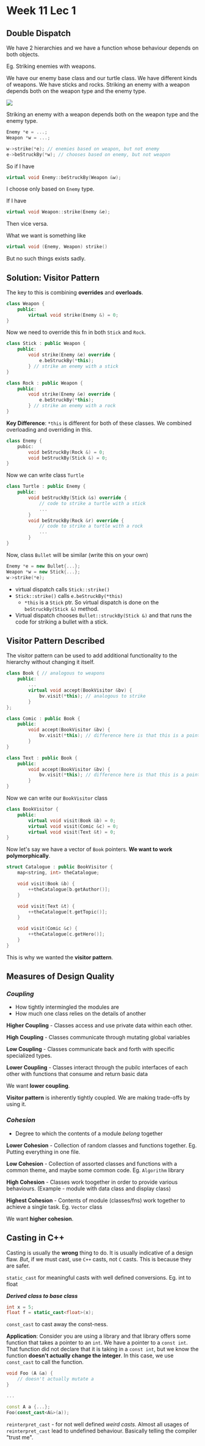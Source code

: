 # Week 11 Lec 1

## Double Dispatch

We have 2 hierarchies and we have a function whose behaviour depends on both objects. 

Eg. Striking enemies with weapons. 

We have our enemy base class and our turtle class. We have different kinds of weapons. We have sticks and rocks. Striking an enemy with a weapon depends both on the weapon type and the enemy type. 

![](11_1UML.jpeg)

Striking an enemy with a weapon depends both on the weapon type and the enemy type.

```cpp
Enemy *e = ...;
Weapon *w = ...;

w->strike(*e); // enemies based on weapon, but not enemy
e->beStruckBy(*w); // chooses based on enemy, but not weapon
```

So if I have
```cpp
virtual void Enemy::beStruckBy(Weapon &w);
```
I choose only based on `Enemy` type.

If I have 
```cpp
virtual void Weapon::strike(Enemy &e);
```
Then vice versa.

What we want is something like 
```cpp
virtual void (Enemy, Weapon) strike()
```
But no such things exists sadly.

## Solution: Visitor Pattern
The key to this is combining **overrides** and **overloads**.

```cpp
class Weapon {
    public:
        virtual void strike(Enemy &) = 0;
}
```

Now we need to override this fn in both `Stick` and `Rock`.

```cpp
class Stick : public Weapon {
    public:
        void strike(Enemy &e) override {
            e.beStruckBy(*this);
        } // strike an enemy with a stick
}

class Rock : public Weapon {
    public:
        void strike(Enemy &e) override {
            e.beStruckBy(*this);
        } // strike an enemy with a rock
}
```

**Key Difference**: `*this` is different for both of these classes. We combined overloading and overriding in this. 

```cpp
class Enemy {
    pubic:
        void beStruckBy(Rock &) = 0;
        void beStruckBy(Stick &) = 0;
}
```

Now we can write class `Turtle`

```cpp
class Turtle : public Enemy {
    public:
        void beStruckBy(Stick &s) override {
            // code to strike a turtle with a stick
            ...
        }
        void beStruckBy(Rock &r) override {
            // code to strike a turtle with a rock
            ...
        }
}
```

Now, class `Bullet` will be similar (write this on your own)
```cpp
Enemy *e = new Bullet{...};
Weapon *w = new Stick{...};
w->strike(*e);
```

- virtual dispatch calls `Stick::strike()`
- `Stick::strike()` calls `e.beStruckBy(*this)` 
  - `*this` is a `Stick` ptr. So virtual dispatch is done on the `beStruckBy(Stick &)` method.
- Virtual dispatch chooses `Bullet::struckBy(Stick &)` and that runs the code for striking a bullet with a stick.

## Visitor Pattern Described
The visitor pattern can be used to add additional functionality to the hierarchy without changing it itself. 

```cpp
class Book { // analogous to weapons
    public:
        ...
        virtual void accept(BookVisitor &bv) {
            bv.visit(*this); // analogous to strike
        }
};

class Comic : public Book {
    public:
        void accept(BookVisitor &bv) {
            bv.visit(*this); // difference here is that this is a pointer to a comi
        }
}

class Text : public Book {
    public:
        void accept(BookVisitor &bv) {
            bv.visit(*this); // difference here is that this is a pointer to a text
        }
}
```

Now we can write our `BookVisitor` class

```cpp
class BookVisitor {
    public:
        virtual void visit(Book &b) = 0;
        virtual void visit(Comic &c) = 0;
        virtual void visit(Text &t) = 0;
}
```
Now let's say we have a vector of `Book` pointers. **We want to work polymorphically**. 

```cpp
struct Catalogue : public BookVisitor {
    map<string, int> theCatalogue;

    void visit(Book &b) {
        ++theCatalogue[b.getAuthor()];
    }

    void visit(Text &t) {
        ++theCatalogue[t.getTopic()];
    }

    void visit(Comic &c) {
        ++theCatalogue[c.getHero()];
    }
}
```
This is why we wanted the **visitor pattern**. 

## Measures of **Design Quality**

### ***Coupling***
- How tightly intermingled the modules are
- How much one class relies on the details of another

**Higher Coupling** - Classes access and use private data within each other. 

**High Coupling** - Classes communicate through mutating global variables

**Low Coupling** - Classes communicate back and forth with specific specialized types.

**Lower Coupling** - Classes interact through the pubilc interfaces of each other with functions that consume and return basic data

We want **lower coupling**. 

**Visitor pattern** is inherently tightly coupled. We are making trade-offs by using it.

### ***Cohesion***
- Degree to which the contents of a module *belong* together

**Lower Cohesion** - Collection of random classes and functions together.
Eg. Putting everything in one file.

**Low Cohesion** - Collection of assorted classes and functions with a common theme, and maybe some common code. Eg. `Algorithm` library

**High Cohesion** - Classes work toogether in order to provide various behaviours. (Example - module with data class and display class)

**Highest Cohesion** - Contents of module (classes/fns) work together to achieve a single task. Eg. `Vector` class

We want **higher cohesion**.

## Casting in C++
Casting is usually the **wrong** thing to do. It is usually indicative of a design flaw. *But*, if we must cast, use `C++` casts, not `C` casts. This is because they are safer.

`static_cast` for meaningful casts with well defined conversions. Eg. int to float

***Derived class to base class***

```cpp
int x = 5;
float f = static_cast<float>(x);
```

`const_cast` to cast away the const-ness. 

**Application**: Consider you are using a library and that library offers some function that takes a pointer to an `int`. We have a pointer to a `const int`. That function did not declare that it is taking in a `const int`, but we know the function **doesn't actually change the integer**. In this case, we use `const_cast` to call the function.

```cpp
void Foo (A &a) {
    // doesn't actually mutate a
}

...

const A a {...};
Foo(const_cast<A&>(a));
```

`reinterpret_cast` - for not well defined *weird casts*. Almost all usages of `reinterpret_cast` lead to undefined behaviour. Basically telling the compiler "trust me". 

  


